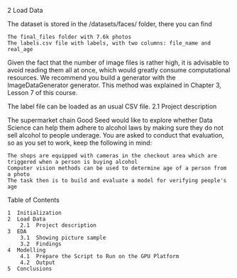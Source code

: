 2  Load Data

The dataset is stored in the /datasets/faces/ folder, there you can find

    The final_files folder with 7.6k photos
    The labels.csv file with labels, with two columns: file_name and real_age

Given the fact that the number of image files is rather high, it is advisable to avoid reading them all at once, which would greatly consume computational resources. We recommend you build a generator with the ImageDataGenerator generator. This method was explained in Chapter 3, Lesson 7 of this course.

The label file can be loaded as an usual CSV file.
2.1  Project description

The supermarket chain Good Seed would like to explore whether Data Science can help them adhere to alcohol laws by making sure they do not sell alcohol to people underage. You are asked to conduct that evaluation, so as you set to work, keep the following in mind:

    The shops are equipped with cameras in the checkout area which are triggered when a person is buying alcohol
    Computer vision methods can be used to determine age of a person from a photo
    The task then is to build and evaluate a model for verifying people's age


Table of Contents

    1  Initialization
    2  Load Data
        2.1  Project description
    3  EDA
        3.1  Showing picture sample
        3.2  Findings
    4  Modelling
        4.1  Prepare the Script to Run on the GPU Platform
        4.2  Output
    5  Conclusions
